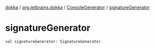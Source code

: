 [dokka](../../index.md) / [org.jetbrains.dokka](../index.md) / [ConsoleGenerator](index.md) / [signatureGenerator](signatureGenerator.md)

# signatureGenerator

```
val signatureGenerator: SignatureGenerator
```
